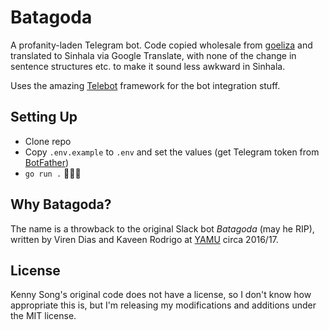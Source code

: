 # Batagoda

A profanity-laden Telegram bot. Code copied wholesale from [goeliza](https://github.com/kennysong/goeliza)
and translated to Sinhala via Google Translate, with none of the change in sentence structures
etc. to make it sound less awkward in Sinhala.

Uses the amazing [Telebot](https://github.com/tucnak/telebot) framework for the bot integration stuff.

## Setting Up

- Clone repo
- Copy `.env.example` to `.env` and set the values (get Telegram token from
  [BotFather](https://telegram.me/BotFather))
- `go run .` 🤷🏽‍♀️

## Why Batagoda?

The name is a throwback to the original Slack bot _Batagoda_ (may he RIP), written by Viren Dias and
Kaveen Rodrigo at [YAMU](https://www.yamu.lk) circa 2016/17.

## License

Kenny Song's original code does not have a license, so I don't know how appropriate this is, but I'm
releasing my modifications and additions under the MIT license.
